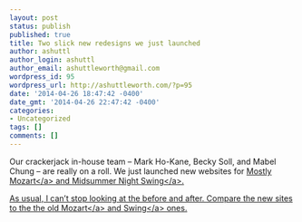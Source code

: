 ```yaml
---
layout: post
status: publish
published: true
title: Two slick new redesigns we just launched
author: ashuttl
author_login: ashuttl
author_email: ashuttleworth@gmail.com
wordpress_id: 95
wordpress_url: http://ashuttleworth.com/?p=95
date: '2014-04-26 18:47:42 -0400'
date_gmt: '2014-04-26 22:47:42 -0400'
categories:
- Uncategorized
tags: []
comments: []
---
```

<p>Our crackerjack in-house team &ndash; Mark Ho-Kane, Becky Soll, and Mabel Chung &ndash; are really on a roll. We just launched new websites for <a href="http:&#47;&#47;mostlymozart.org" target="_blank">Mostly Mozart<&#47;a> and <a href="http:&#47;&#47;midsummernightswing.org" target="_blank">Midsummer Night Swing<&#47;a>.</p>
<p>As usual, I can&rsquo;t stop looking at the before and after. Compare the new sites to the the old <a href="http:&#47;&#47;mostlymozart.org&#47;archives&#47;2013&#47;" target="_blank">Mozart<&#47;a> and <a href="http:&#47;&#47;midsummernightswing.org&#47;archives&#47;2013&#47;" target="_blank">Swing<&#47;a> ones.</p>
